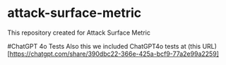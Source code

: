 # attack-surface-metric
This repository created for Attack Surface Metric

#ChatGPT 4o Tests
Also this we included ChatGPT4o tests at (this URL)[https://chatgpt.com/share/390dbc22-366e-425a-bcf9-77a2e99a2259]
